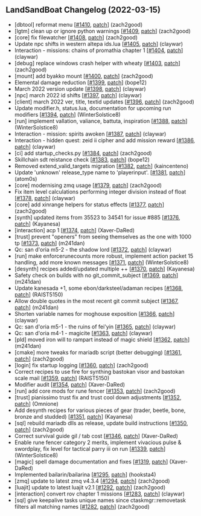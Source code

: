 ## LandSandBoat Changelog (2022-03-15)
- [dbtool] reformat menu [[#1410](https://github.com/LandSandBoat/server/pull/1410), [patch](https://github.com/LandSandBoat/server/pull/1410.patch)] (zach2good)
- [lgtm] clean up or ignore python warnings [[#1409](https://github.com/LandSandBoat/server/pull/1409), [patch](https://github.com/LandSandBoat/server/pull/1409.patch)] (zach2good)
- [core] fix filewatcher [[#1408](https://github.com/LandSandBoat/server/pull/1408), [patch](https://github.com/LandSandBoat/server/pull/1408.patch)] (zach2good)
- Update npc shifts in western altepa ids.lua [[#1405](https://github.com/LandSandBoat/server/pull/1405), [patch](https://github.com/LandSandBoat/server/pull/1405.patch)] (claywar)
- Interaction - missions: chains of promathia chapter 1 [[#1404](https://github.com/LandSandBoat/server/pull/1404), [patch](https://github.com/LandSandBoat/server/pull/1404.patch)] (claywar)
- [debug] replace windows crash helper with wheaty [[#1403](https://github.com/LandSandBoat/server/pull/1403), [patch](https://github.com/LandSandBoat/server/pull/1403.patch)] (zach2good)
- [mount] add byakko mount [[#1400](https://github.com/LandSandBoat/server/pull/1400), [patch](https://github.com/LandSandBoat/server/pull/1400.patch)] (zach2good)
- Elemental damage reduction [[#1399](https://github.com/LandSandBoat/server/pull/1399), [patch](https://github.com/LandSandBoat/server/pull/1399.patch)] (bope12)
- March 2022 version update [[#1398](https://github.com/LandSandBoat/server/pull/1398), [patch](https://github.com/LandSandBoat/server/pull/1398.patch)] (claywar)
- [npc] march 2022 id shifts [[#1397](https://github.com/LandSandBoat/server/pull/1397), [patch](https://github.com/LandSandBoat/server/pull/1397.patch)] (claywar)
- [client] march 2022 ver, title, textid updates [[#1396](https://github.com/LandSandBoat/server/pull/1396), [patch](https://github.com/LandSandBoat/server/pull/1396.patch)] (zach2good)
- Update modifier.h, status.lua, documentation for upcoming run modifiers [[#1394](https://github.com/LandSandBoat/server/pull/1394), [patch](https://github.com/LandSandBoat/server/pull/1394.patch)] (WinterSolstice8)
- [run] implement vallation, valiance, battuta, inspiration [[#1388](https://github.com/LandSandBoat/server/pull/1388), [patch](https://github.com/LandSandBoat/server/pull/1388.patch)] (WinterSolstice8)
- Interaction - mission: spirits awoken [[#1387](https://github.com/LandSandBoat/server/pull/1387), [patch](https://github.com/LandSandBoat/server/pull/1387.patch)] (claywar)
- Interaction - hidden quest: zeid ii cipher and add mission reward [[#1386](https://github.com/LandSandBoat/server/pull/1386), [patch](https://github.com/LandSandBoat/server/pull/1386.patch)] (claywar)
- [ci] add startup_checks.py [[#1384](https://github.com/LandSandBoat/server/pull/1384), [patch](https://github.com/LandSandBoat/server/pull/1384.patch)] (zach2good)
- Skillchain sdt reistance check [[#1383](https://github.com/LandSandBoat/server/pull/1383), [patch](https://github.com/LandSandBoat/server/pull/1383.patch)] (bope12)
- Removed extend_valid_targets migration [[#1382](https://github.com/LandSandBoat/server/pull/1382), [patch](https://github.com/LandSandBoat/server/pull/1382.patch)] (kaincenteno)
- Update 'unknown' release_type name to 'playerinput'. [[#1381](https://github.com/LandSandBoat/server/pull/1381), [patch](https://github.com/LandSandBoat/server/pull/1381.patch)] (atom0s)
- [core] modernising zmq usage [[#1379](https://github.com/LandSandBoat/server/pull/1379), [patch](https://github.com/LandSandBoat/server/pull/1379.patch)] (zach2good)
- Fix item level calculations performing integer division instead of float [[#1378](https://github.com/LandSandBoat/server/pull/1378), [patch](https://github.com/LandSandBoat/server/pull/1378.patch)] (claywar)
- [core] add xinrange helpers for status effects [[#1377](https://github.com/LandSandBoat/server/pull/1377), [patch](https://github.com/LandSandBoat/server/pull/1377.patch)] (zach2good)
- [synth] updated items from 35523 to 34541 for issue #885 [[#1376](https://github.com/LandSandBoat/server/pull/1376), [patch](https://github.com/LandSandBoat/server/pull/1376.patch)] (Kayanesa)
- [interaction] acp 1 [[#1374](https://github.com/LandSandBoat/server/pull/1374), [patch](https://github.com/LandSandBoat/server/pull/1374.patch)] (Xaver-DaRed)
- [trust] prevent "openers" from seeing themselves as the one with 1000 tp [[#1373](https://github.com/LandSandBoat/server/pull/1373), [patch](https://github.com/LandSandBoat/server/pull/1373.patch)] (m241dan)
- Qc: san d'oria m5-2 - the shadow lord [[#1372](https://github.com/LandSandBoat/server/pull/1372), [patch](https://github.com/LandSandBoat/server/pull/1372.patch)] (claywar)
- [run] make enforcerunecounts more robust, implement action packet 15 handling, add more known messages [[#1371](https://github.com/LandSandBoat/server/pull/1371), [patch](https://github.com/LandSandBoat/server/pull/1371.patch)] (WinterSolstice8)
- [desynth] recipes added/updated multiple ++ [[#1370](https://github.com/LandSandBoat/server/pull/1370), [patch](https://github.com/LandSandBoat/server/pull/1370.patch)] (Kayanesa)
- Safety check on builds with no git_commit_subject [[#1369](https://github.com/LandSandBoat/server/pull/1369), [patch](https://github.com/LandSandBoat/server/pull/1369.patch)] (m241dan)
- Update kanesada +1, some ebon/darksteel/adaman recipes [[#1368](https://github.com/LandSandBoat/server/pull/1368), [patch](https://github.com/LandSandBoat/server/pull/1368.patch)] (RAIST5150)
- Allow double quotes in the most recent git commit subject [[#1367](https://github.com/LandSandBoat/server/pull/1367), [patch](https://github.com/LandSandBoat/server/pull/1367.patch)] (m241dan)
- Shorten variable names for moghouse exposition [[#1366](https://github.com/LandSandBoat/server/pull/1366), [patch](https://github.com/LandSandBoat/server/pull/1366.patch)] (claywar)
- Qc: san d'oria m5-1 - the ruins of fei'yin [[#1365](https://github.com/LandSandBoat/server/pull/1365), [patch](https://github.com/LandSandBoat/server/pull/1365.patch)] (claywar)
- Qc: san d'oria m4-1 - magicite [[#1363](https://github.com/LandSandBoat/server/pull/1363), [patch](https://github.com/LandSandBoat/server/pull/1363.patch)] (claywar)
- [pld] moved iron will to rampart instead of magic shield [[#1362](https://github.com/LandSandBoat/server/pull/1362), [patch](https://github.com/LandSandBoat/server/pull/1362.patch)] (m241dan)
- [cmake] more tweaks for mariadb script (better debugging) [[#1361](https://github.com/LandSandBoat/server/pull/1361), [patch](https://github.com/LandSandBoat/server/pull/1361.patch)] (zach2good)
- [login] fix startup logging [[#1360](https://github.com/LandSandBoat/server/pull/1360), [patch](https://github.com/LandSandBoat/server/pull/1360.patch)] (zach2good)
- Correct recipes to use fire for synthing bastokan visor and bastokan scale mail [[#1359](https://github.com/LandSandBoat/server/pull/1359), [patch](https://github.com/LandSandBoat/server/pull/1359.patch)] (RAIST5150)
- Modifier audit [[#1354](https://github.com/LandSandBoat/server/pull/1354), [patch](https://github.com/LandSandBoat/server/pull/1354.patch)] (Xaver-DaRed)
- [run] add core mods for rune fencer [[#1353](https://github.com/LandSandBoat/server/pull/1353), [patch](https://github.com/LandSandBoat/server/pull/1353.patch)] (zach2good)
- [trust] pianissimo trust fix and trust cool down adjustments [[#1352](https://github.com/LandSandBoat/server/pull/1352), [patch](https://github.com/LandSandBoat/server/pull/1352.patch)] (Omnione)
- Add desynth recipes for various pieces of gear (trader, beetle, bone, bronze and studded) [[#1351](https://github.com/LandSandBoat/server/pull/1351), [patch](https://github.com/LandSandBoat/server/pull/1351.patch)] (Kayanesa)
- [sql] rebuild mariadb dlls as release, update build instructions [[#1350](https://github.com/LandSandBoat/server/pull/1350), [patch](https://github.com/LandSandBoat/server/pull/1350.patch)] (zach2good)
- Correct survival guide gil / tab cost [[#1346](https://github.com/LandSandBoat/server/pull/1346), [patch](https://github.com/LandSandBoat/server/pull/1346.patch)] (Xaver-DaRed)
- Enable rune fencer category 2 merits, implement vivacious pulse & swordplay, fix level for tactical parry iii on run  [[#1339](https://github.com/LandSandBoat/server/pull/1339), [patch](https://github.com/LandSandBoat/server/pull/1339.patch)] (WinterSolstice8)
- [magic] spell damage documentation and fixes [[#1319](https://github.com/LandSandBoat/server/pull/1319), [patch](https://github.com/LandSandBoat/server/pull/1319.patch)] (Xaver-DaRed)
- Implemented bailarin/bailarina [[#1295](https://github.com/LandSandBoat/server/pull/1295), [patch](https://github.com/LandSandBoat/server/pull/1295.patch)] (hooksta4)
- [zmq] update to latest zmq v4.3.4 [[#1294](https://github.com/LandSandBoat/server/pull/1294), [patch](https://github.com/LandSandBoat/server/pull/1294.patch)] (zach2good)
- [luajit] update to latest luajit v2.1 [[#1292](https://github.com/LandSandBoat/server/pull/1292), [patch](https://github.com/LandSandBoat/server/pull/1292.patch)] (zach2good)
- [interaction] convert rov chapter 1 missions [[#1283](https://github.com/LandSandBoat/server/pull/1283), [patch](https://github.com/LandSandBoat/server/pull/1283.patch)] (claywar)
- [sql] give keepalive tasks unique names since ctaskmgr::removetask filters all matching names [[#1282](https://github.com/LandSandBoat/server/pull/1282), [patch](https://github.com/LandSandBoat/server/pull/1282.patch)] (zach2good)
